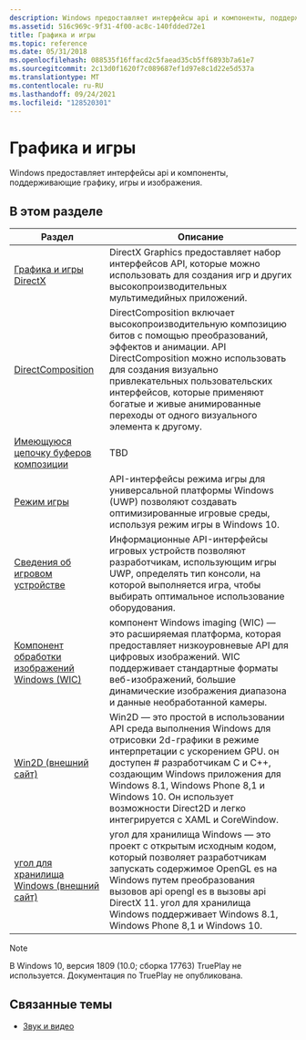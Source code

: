 ```yaml
---
description: Windows предоставляет интерфейсы api и компоненты, поддерживающие графику, игры и изображения.
ms.assetid: 516c969c-9f31-4f00-ac8c-140fdded72e1
title: Графика и игры
ms.topic: reference
ms.date: 05/31/2018
ms.openlocfilehash: 088535f16ffacd2c5faead35cb5ff6893b7a61e7
ms.sourcegitcommit: 2c13d0f1620f7c089687ef1d97e8c1d22e5d537a
ms.translationtype: MT
ms.contentlocale: ru-RU
ms.lasthandoff: 09/24/2021
ms.locfileid: "128520301"
---
```

# <a name="graphics-and-gaming"></a>Графика и игры

Windows предоставляет интерфейсы api и компоненты, поддерживающие графику, игры и изображения.

## <a name="in-this-section"></a>В этом разделе

| Раздел | Описание |
|-|-|
| [Графика и игры DirectX](./directx.md) | DirectX Graphics предоставляет набор интерфейсов API, которые можно использовать для создания игр и других высокопроизводительных мультимедийных приложений. |
| [DirectComposition](./directcomp/directcomposition-portal.md) | DirectComposition включает высокопроизводительную композицию битов с помощью преобразований, эффектов и анимации. API DirectComposition можно использовать для создания визуально привлекательных пользовательских интерфейсов, которые применяют богатые и живые анимированные переходы от одного визуального элемента к другому. |
| [Имеющуюся цепочку буферов композиции](./comp_swapchain/comp-swapchain-portal.md) | TBD |
| [Режим игры](/previous-versions/windows/desktop/gamemode/game-mode-portal) | API-интерфейсы режима игры для универсальной платформы Windows (UWP) позволяют создавать оптимизированные игровые среды, используя режим игры в Windows 10. |
| [Сведения об игровом устройстве](/previous-versions/windows/desktop/gamingdvcinfo/gaming-device-information-portal) | Информационные API-интерфейсы игровых устройств позволяют разработчикам, использующим игры UWP, определять тип консоли, на которой выполняется игра, чтобы выбирать оптимальное использование оборудования. |
| [Компонент обработки изображений Windows (WIC)](./wic/-wic-lh.md) | компонент Windows imaging (WIC) — это расширяемая платформа, которая предоставляет низкоуровневые API для цифровых изображений. WIC поддерживает стандартные форматы веб-изображений, большие динамические изображения диапазона и данные необработанной камеры. |
| [Win2D (внешний сайт)](https://github.com/Microsoft/Win2D) | Win2D — это простой в использовании API среда выполнения Windows для отрисовки 2d-графики в режиме интерпретации с ускорением GPU. он доступен \# разработчикам C и C++, создающим Windows приложения для Windows 8.1, Windows Phone 8,1 и Windows 10. Он использует возможности Direct2D и легко интегрируется с XAML и CoreWindow. |
| [угол для хранилища Windows (внешний сайт)](https://github.com/microsoft/angle/wiki) | угол для хранилища Windows — это проект с открытым исходным кодом, который позволяет разработчикам запускать содержимое OpenGL es на Windows путем преобразования вызовов api opengl es в вызовы api DirectX 11. угол для хранилища Windows поддерживает Windows 8.1, Windows Phone 8,1 и Windows 10. |

> [!NOTE]
> В Windows 10, версия 1809 (10.0; сборка 17763) TruePlay не используется. Документация по TruePlay не опубликована.

## <a name="related-topics"></a>Связанные темы

* [Звук и видео](./audio-and-video.md)

